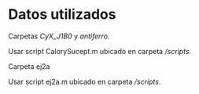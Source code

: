 # Datos utilizados

Carpetas *CyX_J1B0* y *antiferro*.

Usar script CalorySucept.m ubicado en carpeta _/scripts_.

Carpeta ej2a

Usar script ej2a.m ubicado en carpeta _/scripts_.
